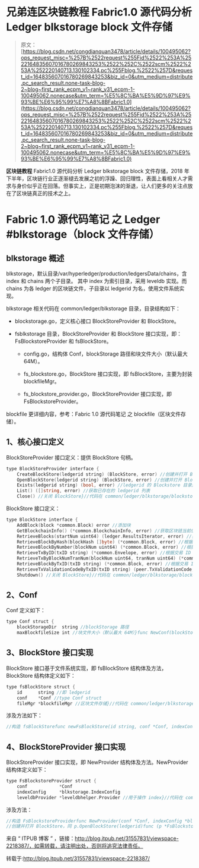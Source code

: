 # 兄弟连区块链教程 Fabric1.0 源代码分析 Ledger blkstorage block 文件存储

> 原文：[https://blog.csdn.net/congdianquan3478/article/details/100495062?ops_request_misc=%257B%2522request%255Fid%2522%253A%2522164835607016780269843253%2522%252C%2522scm%2522%253A%252220140713.130102334.pc%255Fblog.%2522%257D&request_id=164835607016780269843253&biz_id=0&utm_medium=distribute.pc_search_result.none-task-blog-2~blog~first_rank_ecpm_v1~rank_v31_ecpm-1-100495062.nonecase&utm_term=%E5%8C%BA%E5%9D%97%E9%93%BE%E6%95%99%E7%A8%8BFabric1.0](https://blog.csdn.net/congdianquan3478/article/details/100495062?ops_request_misc=%257B%2522request%255Fid%2522%253A%2522164835607016780269843253%2522%252C%2522scm%2522%253A%252220140713.130102334.pc%255Fblog.%2522%257D&request_id=164835607016780269843253&biz_id=0&utm_medium=distribute.pc_search_result.none-task-blog-2~blog~first_rank_ecpm_v1~rank_v31_ecpm-1-100495062.nonecase&utm_term=%E5%8C%BA%E5%9D%97%E9%93%BE%E6%95%99%E7%A8%8BFabric1.0)

**区块链教程** Fabric1.0 源代码分析 Ledger blkstorage block 文件存储，2018 年下半年，区块链行业正逐渐褪去发展之初的浮躁、回归理性，表面上看相关人才需求与身价似乎正在回落。但事实上，正是初期泡沫的渐退，让人们更多的关注点放在了区块链真正的技术之上。

# Fabric 1.0 源代码笔记 之 Ledger #blkstorage（block 文件存储）

## blkstorage 概述

blkstorage，默认目录/var/hyperledger/production/ledgersData/chains，含 index 和 chains 两个子目录。
其中 index 为索引目录，采用 leveldb 实现。而 chains 为各 ledger 的区块链文件，子目录以 ledgerid 为名，使用文件系统实现。

blkstorage 相关代码在 common/ledger/blkstorage 目录，目录结构如下：

*   blockstorage.go，定义核心接口 BlockStoreProvider 和 BlockStore。

*   fsblkstorage 目录，BlockStoreProvider 和 BlockStore 接口实现，即：FsBlockstoreProvider 和 fsBlockStore。

    *   config.go，结构体 Conf，blockStorage 路径和块文件大小（默认最大 64M）。

    *   fs_blockstore.go，BlockStore 接口实现，即 fsBlockStore，主要为封装 blockfileMgr。

    *   fs_blockstore_provider.go，BlockStoreProvider 接口实现，即 FsBlockstoreProvider。

blockfile 更详细内容，参考：Fabric 1.0 源代码笔记 之 blockfile（区块文件存储）。

## 1、核心接口定义

BlockStoreProvider 接口定义：提供 BlockStore 句柄。

```go
type BlockStoreProvider interface {
    CreateBlockStore(ledgerid string) (BlockStore, error) //创建并打开 BlockStore
    OpenBlockStore(ledgerid string) (BlockStore, error) //创建并打开 BlockStore
    Exists(ledgerid string) (bool, error) //ledgerid 的 Blockstore 目录是否存在
    List() ([]string, error) //获取已存在的 ledgerid 列表
    Close() //关闭 BlockStore}//代码在 common/ledger/blkstorage/blockstorage.go

```

BlockStore 接口定义：

```go
type BlockStore interface {
    AddBlock(block *common.Block) error //添加块
    GetBlockchainInfo() (*common.BlockchainInfo, error) //获取区块链当前信息
    RetrieveBlocks(startNum uint64) (ledger.ResultsIterator, error) //获取区块链迭代器，可以循环遍历区块
    RetrieveBlockByHash(blockHash []byte) (*common.Block, error) //根据区块哈希获取块
    RetrieveBlockByNumber(blockNum uint64) (*common.Block, error) //根据区块链高度获取块
    RetrieveTxByID(txID string) (*common.Envelope, error) //根据交易 ID 获取交易
    RetrieveTxByBlockNumTranNum(blockNum uint64, tranNum uint64) (*common.Envelope, error) //根据区块链高度和 tranNum 获取交易
    RetrieveBlockByTxID(txID string) (*common.Block, error) //根据交易 ID 获取块
    RetrieveTxValidationCodeByTxID(txID string) (peer.TxValidationCode, error) //根据交易 ID 获取交易验证代码
    Shutdown() //关闭 BlockStore}//代码在 common/ledger/blkstorage/blockstorage.go

```

## 2、Conf

Conf 定义如下：

```go
type Conf struct {
    blockStorageDir  string //blockStorage 路径
    maxBlockfileSize int //块文件大小（默认最大 64M）}func NewConf(blockStorageDir string, maxBlockfileSize int) *Conf //构造 Conffunc (conf *Conf) getIndexDir() string //获取 index 路径，即/var/hyperledger/production/ledgersData/chains/indexfunc (conf *Conf) getChainsDir() string //获取 chains 路径，即/var/hyperledger/production/ledgersData/chains/chainsfunc (conf *Conf) getLedgerBlockDir(ledgerid string) string //获取 Ledger Block，如/var/hyperledger/production/ledgersData/chains/chains/mychannel//代码在 common/ledger/blkstorage/fsblkstorage/config.go

```

## 3、BlockStore 接口实现

BlockStore 接口基于文件系统实现，即 fsBlockStore 结构体及方法，BlockStore 结构体定义如下：

```go
type fsBlockStore struct {
    id      string //即 ledgerid
    conf    *Conf //type Conf struct
    fileMgr *blockfileMgr //区块文件存储}//代码在 common/ledger/blkstorage/fsblkstorage/fs_blockstore.go

```

涉及方法如下：

```go
//构造 fsBlockStorefunc newFsBlockStore(id string, conf *Conf, indexConfig *blkstorage.IndexConfig, dbHandle *leveldbhelper.DBHandle) *fsBlockStore//添加块，store.fileMgr.addBlock(block)func (store *fsBlockStore) AddBlock(block *common.Block) error//获取区块链当前信息，store.fileMgr.getBlockchainInfo()func (store *fsBlockStore) GetBlockchainInfo() (*common.BlockchainInfo, error)//获取区块链迭代器，可以循环遍历区块，store.fileMgr.retrieveBlocks(startNum)func (store *fsBlockStore) RetrieveBlocks(startNum uint64) (ledger.ResultsIterator, error)//根据区块哈希获取块，store.fileMgr.retrieveBlockByHash(blockHash)func (store *fsBlockStore) RetrieveBlockByHash(blockHash []byte) (*common.Block, error)//根据区块链高度获取块，store.fileMgr.retrieveBlockByNumber(blockNum)func (store *fsBlockStore) RetrieveBlockByNumber(blockNum uint64) (*common.Block, error)//根据交易 ID 获取交易，store.fileMgr.retrieveTransactionByID(txID)func (store *fsBlockStore) RetrieveTxByID(txID string) (*common.Envelope, error) //根据区块链高度和 tranNum 获取交易，store.fileMgr.retrieveTransactionByBlockNumTranNum(blockNum, tranNum)func (store *fsBlockStore) RetrieveTxByBlockNumTranNum(blockNum uint64, tranNum uint64) (*common.Envelope, error)//根据交易 ID 获取块，store.fileMgr.retrieveBlockByTxID(txID)func (store *fsBlockStore) RetrieveBlockByTxID(txID string) (*common.Block, error) //根据交易 ID 获取交易验证代码，store.fileMgr.retrieveTxValidationCodeByTxID(txID)func (store *fsBlockStore) RetrieveTxValidationCodeByTxID(txID string) (peer.TxValidationCode, error) //关闭 BlockStore，store.fileMgr.close()func (store *fsBlockStore) Shutdown() //代码在 common/ledger/blkstorage/fsblkstorage/fs_blockstore.go

```

## 4、BlockStoreProvider 接口实现

BlockStoreProvider 接口实现，即 NewProvider 结构体及方法。NewProvider 结构体定义如下：

```go
type FsBlockstoreProvider struct {
    conf            *Conf
    indexConfig     *blkstorage.IndexConfig
    leveldbProvider *leveldbhelper.Provider //用于操作 index}//代码在 common/ledger/blkstorage/fsblkstorage/fs_blockstore_provider.go

```

涉及方法：

```go
//构造 FsBlockstoreProviderfunc NewProvider(conf *Conf, indexConfig *blkstorage.IndexConfig) blkstorage.BlockStoreProvider 
//创建并打开 BlockStore，同 p.OpenBlockStore(ledgerid)func (p *FsBlockstoreProvider) CreateBlockStore(ledgerid string) (blkstorage.BlockStore, error) //创建并打开 BlockStore，调取 newFsBlockStore(ledgerid, p.conf, p.indexConfig, indexStoreHandle)，即构造 fsBlockStorefunc (p *FsBlockstoreProvider) OpenBlockStore(ledgerid string) (blkstorage.BlockStore, error) //ledgerid 的 Blockstore 目录是否存在，如/var/hyperledger/production/ledgersData/chains/chains/mychannelfunc (p *FsBlockstoreProvider) Exists(ledgerid string) (bool, error) //获取已存在的 ledgerid 列表，util.ListSubdirs(p.conf.getChainsDir())func (p *FsBlockstoreProvider) List() ([]string, error) //关闭 BlockStore，目前仅限关闭 p.leveldbProvider.Close()func (p *FsBlockstoreProvider) Close() //代码在 common/ledger/blkstorage/fsblkstorage/fs_blockstore_provider.go

```

来自 “ ITPUB 博客 ” ，链接：http://blog.itpub.net/31557831/viewspace-2218387/，如需转载，请注明出处，否则将追究法律责任。

转载于:http://blog.itpub.net/31557831/viewspace-2218387/